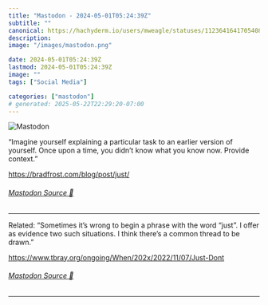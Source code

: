```yaml
---
title: "Mastodon - 2024-05-01T05:24:39Z"
subtitle: ""
canonical: https://hachyderm.io/users/mweagle/statuses/112364164170540808
description:
image: "/images/mastodon.png"

date: 2024-05-01T05:24:39Z
lastmod: 2024-05-01T05:24:39Z
image: ""
tags: ["Social Media"]

categories: ["mastodon"]
# generated: 2025-05-22T22:29:20-07:00
---
```

![Mastodon](/images/mastodon.png)

<p>“Imagine yourself explaining a particular task to an earlier version of yourself. Once upon a time, you didn’t know what you know now. Provide context.”</p><p><a href="https://bradfrost.com/blog/post/just/" target="_blank" rel="nofollow noopener noreferrer" translate="no"><span class="invisible">https://</span><span class="">bradfrost.com/blog/post/just/</span><span class="invisible"></span></a></p>


###### [Mastodon Source 🐘](https://hachyderm.io/@mweagle/112364164170540808)

___

<p>Related: “Sometimes it’s wrong to begin a phrase with the word “just”. I offer as evidence two such situations. I think there’s a common thread to be drawn.”</p><p><a href="https://www.tbray.org/ongoing/When/202x/2022/11/07/Just-Dont" target="_blank" rel="nofollow noopener noreferrer" translate="no"><span class="invisible">https://www.</span><span class="ellipsis">tbray.org/ongoing/When/202x/20</span><span class="invisible">22/11/07/Just-Dont</span></a></p>


###### [Mastodon Source 🐘](https://hachyderm.io/@mweagle/112364168005200611)

___
